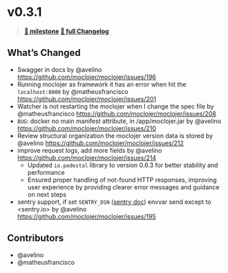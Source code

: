# v0.3.1

> **[🎯 milestone](https://github.com/moclojer/moclojer/milestone/4?closed=1)**
> **[🔖 full Changelog](https://github.com/moclojer/moclojer/commits/v0.3.1)**

## What’s Changed

* Swagger in docs by @avelino <https://github.com/moclojer/moclojer/issues/196>
* Running moclojer as framework it has an error when hit the `localhost:8000`  by @matheusfrancisco <https://github.com/moclojer/moclojer/issues/201>
* Watcher is not restarting the moclojer when I change the spec file by @matheusfrancisco <https://github.com/moclojer/moclojer/issues/208>
* `BUG`: docker no main manifest attribute, in /app/moclojer.jar by @avelino <https://github.com/moclojer/moclojer/issues/210>
* Review structural organization the moclojer version data is stored by @avelino <https://github.com/moclojer/moclojer/issues/212>
* improve request logs, add more fields by @avelino <https://github.com/moclojer/moclojer/issues/214>
  * Updated `io.pedestal` library to version 0.6.3 for better stability and performance
  * Ensured proper handling of not-found HTTP responses, improving user experience by providing clearer error messages and guidance on next steps
* sentry support, if set `SENTRY_DSN` ([sentry doc](https://docs.sentry.io/platforms/node/guides/azure-functions/configuration/options/#dsn)) envvar send except to <sentry.io> by @avelino <https://github.com/moclojer/moclojer/issues/195>

## Contributors

* @avelino
* @matheusfrancisco
